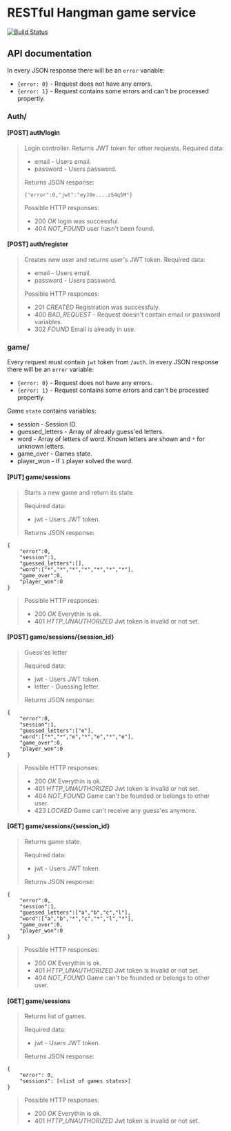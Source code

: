 # RESTful Hangman game service
[![Build Status](https://travis-ci.org/sheirys/lumen-hangman.svg?branch=master)](https://travis-ci.org/sheirys/lumen-hangman)

## API documentation
In every JSON response there will be an `error` variable:

+ `{error: 0}` - Request does not have any errors.
+ `{error: 1}` - Request contains some errors and can't be processed propertly.

### Auth/
#### [POST] auth/login
>Login controller. Returns JWT token for other requests. Required data:
>
>- email - Users email.
>- password - Users password.
>
>Returns JSON response:
>
>`{"error":0,"jwt":"eyJ0e....zS4q5M"}`
>
>Possible HTTP responses:
>
>- 200 _OK_ login was successful.
>- 404 _NOT_FOUND_ user hasn't been found.

#### [POST] auth/register
> Creates new user and returns user's JWT token. Required data:
>
>- email - Users email.
>- password - Users password.
>
> Possible HTTP responses:
>
>- 201 _CREATED_ Registration was successfuly.
>- 400 _BAD_REQUEST_ - Request doesn't contain email or password variables.
>- 302 _FOUND_ Email is already in use.

### game/
Every request must contain `jwt` token from `/auth`. In every JSON response there will be an `error` variable:

+ `{error: 0}` - Request does not have any errors.
+ `{error: 1}` - Request contains some errors and can't be processed propertly.

Game `state` contains variables:

+ session - Session ID.
+ guessed_letters - Array of already guess'ed letters.
+ word - Array of letters of word. Known letters are shown and `*` for unknown letters.
+ game_over - Games state.
+ player_won - If `1` player solved the word.

#### [PUT] game/sessions
> Starts a new game and return its state.
>
> Required data:
>
> - jwt - Users JWT token.
>
> Returns JSON response:

	{
		"error":0,
		"session":1,
		"guessed_letters":[],
		"word":["*","*","*","*","*","*","*"],
		"game_over":0,
		"player_won":0
	}

> Possible HTTP responses:
>
> - 200 _OK_ Everythin is ok.
> - 401 _HTTP_UNAUTHORIZED_ Jwt token is invalid or not set.

#### [POST] game/sessions/{session_id}
> Guess'es letter
>
> Required data:
>
> - jwt - Users JWT token.
> - letter - Guessing letter.
>
> Returns JSON response:

	{
		"error":0,
		"session":1,
		"guessed_letters":["e"],
		"word":["*","*","e","*","e","*","e"],
		"game_over":0,
		"player_won":0
	}

> Possible HTTP responses:
>
> - 200 _OK_ Everythin is ok.
> - 401 _HTTP_UNAUTHORIZED_ Jwt token is invalid or not set.
> - 404 _NOT_FOUND_ Game can't be founded or belongs to other user.
> - 423 _LOCKED_ Game can't receive any guess'es anymore.

#### [GET] game/sessions/{session_id}
> Returns game state.
>
> Required data:
>
> - jwt - Users JWT token.
>
> Returns JSON response:

	{
		"error":0,
		"session":1,
		"guessed_letters":["a","b","c","l"],
		"word":["a","b","*","c","*","l","*"],
		"game_over":0,
		"player_won":0
	}

> Possible HTTP responses:
>
> - 200 _OK_ Everythin is ok.
> - 401 _HTTP_UNAUTHORIZED_ Jwt token is invalid or not set.
> - 404 _NOT_FOUND_ Game can't be founded or belongs to other user.

#### [GET] game/sessions
> Returns list of games.
>
> Required data:
>
> - jwt - Users JWT token.
>
> Returns JSON response:

    {
    	"error": 0,
    	"sessions": [<list of games states>]
    }

> Possible HTTP responses:
>
> - 200 _OK_ Everythin is ok.
> - 401 _HTTP_UNAUTHORIZED_ Jwt token is invalid or not set.
